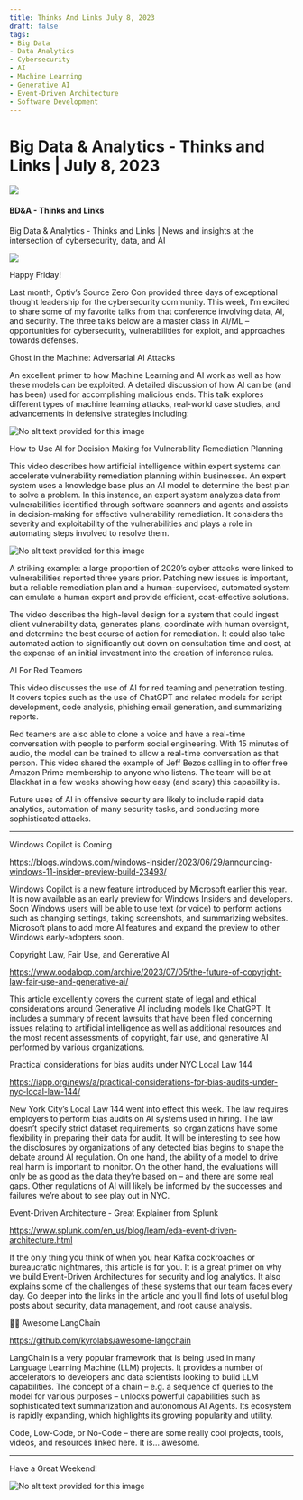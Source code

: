 ```yaml
---
title: Thinks And Links July 8, 2023
draft: false
tags:
- Big Data
- Data Analytics
- Cybersecurity
- AI
- Machine Learning
- Generative AI
- Event-Driven Architecture
- Software Development
---
```


# Big Data & Analytics - Thinks and Links | July 8, 2023

![](../images\1679742887729)

#### BD&A - Thinks and Links

Big Data & Analytics - Thinks and Links | News and insights at the intersection of cybersecurity, data, and AI

![](../https://media.licdn.com/mediaD4E12AQEN7ru6OPh0UA)

Happy Friday!

Last month, Optiv’s Source Zero Con provided three days of exceptional thought leadership for the cybersecurity community. This week, I’m excited to share some of my favorite talks from that conference involving data, AI, and security. The three talks below are a master class in AI/ML – opportunities for cybersecurity, vulnerabilities for exploit, and approaches towards defenses.

Ghost in the Machine: Adversarial AI Attacks

An excellent primer to how Machine Learning and AI work as well as how these models can be exploited. A detailed discussion of how AI can be (and has been) used for accomplishing malicious ends. This talk explores different types of machine learning attacks, real-world case studies, and advancements in defensive strategies including:

![No alt text provided for this image](../images\1688788343682)

How to Use AI for Decision Making for Vulnerability Remediation Planning

This video describes how artificial intelligence within expert systems can accelerate vulnerability remediation planning within businesses. An expert system uses a knowledge base plus an AI model to determine the best plan to solve a problem. In this instance, an expert system analyzes data from vulnerabilities identified through software scanners and agents and assists in decision-making for effective vulnerability remediation. It considers the severity and exploitability of the vulnerabilities and plays a role in automating steps involved to resolve them.

![No alt text provided for this image](../images\1688788385545)

A striking example: a large proportion of 2020’s cyber attacks were linked to vulnerabilities reported three years prior. Patching new issues is important, but a reliable remediation plan and a human-supervised, automated system can emulate a human expert and provide efficient, cost-effective solutions.

The video describes the high-level design for a system that could ingest client vulnerability data, generates plans, coordinate with human oversight, and determine the best course of action for remediation. It could also take automated action to significantly cut down on consultation time and cost, at the expense of an initial investment into the creation of inference rules.

AI For Red Teamers

This video discusses the use of AI for red teaming and penetration testing. It covers topics such as the use of ChatGPT and related models for script development, code analysis, phishing email generation, and summarizing reports.

Red teamers are also able to clone a voice and have a real-time conversation with people to perform social engineering. With 15 minutes of audio, the model can be trained to allow a real-time conversation as that person. This video shared the example of Jeff Bezos calling in to offer free Amazon Prime membership to anyone who listens. The team will be at Blackhat in a few weeks showing how easy (and scary) this capability is.

Future uses of AI in offensive security are likely to include rapid data analytics, automation of many security tasks, and conducting more sophisticated attacks.

---

Windows Copilot is Coming

https://blogs.windows.com/windows-insider/2023/06/29/announcing-windows-11-insider-preview-build-23493/

Windows Copilot is a new feature introduced by Microsoft earlier this year. It is now available as an early preview for Windows Insiders and developers. Soon Windows users will be able to use text (or voice) to perform actions such as changing settings, taking screenshots, and summarizing websites. Microsoft plans to add more AI features and expand the preview to other Windows early-adopters soon.

Copyright Law, Fair Use, and Generative AI

https://www.oodaloop.com/archive/2023/07/05/the-future-of-copyright-law-fair-use-and-generative-ai/

This article excellently covers the current state of legal and ethical considerations around Generative AI including models like ChatGPT. It includes a summary of recent lawsuits that have been filed concerning issues relating to artificial intelligence as well as additional resources and the most recent assessments of copyright, fair use, and generative AI performed by various organizations.

Practical considerations for bias audits under NYC Local Law 144

https://iapp.org/news/a/practical-considerations-for-bias-audits-under-nyc-local-law-144/

New York City’s Local Law 144 went into effect this week. The law requires employers to perform bias audits on AI systems used in hiring. The law doesn’t specify strict dataset requirements, so organizations have some flexibility in preparing their data for audit. It will be interesting to see how the disclosures by organizations of any detected bias begins to shape the debate around AI regulation. On one hand, the ability of a model to drive real harm is important to monitor. On the other hand, the evaluations will only be as good as the data they’re based on – and there are some real gaps. Other regulations of AI will likely be informed by the successes and failures we’re about to see play out in NYC.

Event-Driven Architecture - Great Explainer from Splunk

https://www.splunk.com/en_us/blog/learn/eda-event-driven-architecture.html

If the only thing you think of when you hear Kafka cockroaches or bureaucratic nightmares, this article is for you. It is a great primer on why we build Event-Driven Architectures for security and log analytics. It also explains some of the challenges of these systems that our team faces every day. Go deeper into the links in the article and you’ll find lots of useful blog posts about security, data management, and root cause analysis.

🦜🔗 Awesome LangChain

https://github.com/kyrolabs/awesome-langchain

LangChain is a very popular framework that is being used in many Language Learning Machine (LLM) projects. It provides a number of accelerators to developers and data scientists looking to build LLM capabilities. The concept of a chain – e.g. a sequence of queries to the model for various purposes – unlocks powerful capabilities such as sophisticated text summarization and autonomous AI Agents. Its ecosystem is rapidly expanding, which highlights its growing popularity and utility.

Code, Low-Code, or No-Code – there are some really cool projects, tools, videos, and resources linked here. It is… awesome.

---

Have a Great Weekend!

![No alt text provided for this image](../images\1688788425182)

﻿